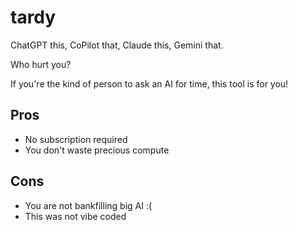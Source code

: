 # tardy
ChatGPT this, CoPilot that, Claude this, Gemini that.

Who hurt you?

If you're the kind of person to ask an AI for time, this tool is for you!

## Pros
- No subscription required
- You don't waste precious compute

## Cons
- You are not bankfilling big AI :(
- This was not vibe coded
